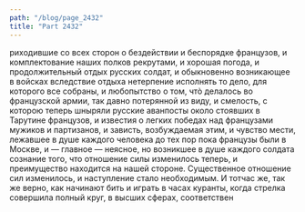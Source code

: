```yaml
---
path: "/blog/page_2432"
title: "Part 2432"
---
```


риходившие со всех сторон о бездействии и беспорядке французов, и комплектование наших полков рекрутами, и хорошая погода, и продолжительный отдых русских солдат, и обыкновенно возникающее в войсках вследствие отдыха нетерпение исполнять то дело, для которого все собраны, и любопытство о том, чтò делалось во французской армии, так давно потерянной из виду, и смелость, с которою теперь шныряли русские аванпосты около стоявших в Тарутине французов, и известия о легких победах над французами мужиков и партизанов, и зависть, возбуждаемая этим, и чувство мести, лежавшее в душе каждого человека до тех пор пока французы были в Москве, и — главное — неясное, но возникшее в душе каждого солдата сознание того, что отношение силы изменилось теперь, и преимущество находится на нашей стороне. Существенное отношение сил изменилось, и наступление стало необходимым. И тотчас же, так же верно, как начинают бить и играть в часах куранты, когда стрелка совершила полный круг, в высших сферах, соответствен

